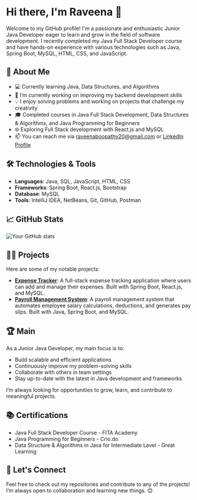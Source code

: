 # Hi there, I'm Raveena 👋

Welcome to my GitHub profile! I'm a passionate and enthusiastic Junior Java Developer eager to learn and grow in the field of software development. I recently completed my Java Full Stack Developer course and have hands-on experience with various technologies such as Java, Spring Boot, MySQL, HTML, CSS, and JavaScript.

## 🚀 About Me

- 💻 Currently learning Java, Data Structures, and Algorithms
- 🌱 I’m currently working on improving my backend development skills
- 💡 I enjoy solving problems and working on projects that challenge my creativity
- 🎓 Completed courses in Java Full Stack Development, Data Structures & Algorithms, and Java Programming for Beginners
- 🌐 Exploring Full Stack development with React.js and MySQL
- 📫 You can reach me via [raveenaboopathy20@gmail.com](mailto:raveenaboopathy20@gmail.com) or [LinkedIn Profile](https://www.linkedin.com/in/raveena-b-81b797274)

## 🛠️ Technologies & Tools

- **Languages**: Java, SQL, JavaScript, HTML, CSS
- **Frameworks**: Spring Boot, React.js, Bootstrap
- **Database**: MySQL
- **Tools**: IntelliJ IDEA, NetBeans, Git, GitHub, Postman

## 📈 GitHub Stats

![Your GitHub stats](https://github-readme-stats.vercel.app/api?username=yourusername&show_icons=true&hide_title=true&count_private=true&hide=prs)

## 👨‍💻 Projects

Here are some of my notable projects:

- **[Expense Tracker](#)**: A full-stack expense tracking application where users can add and manage their expenses. Built with Spring Boot, React.js, and MySQL.
- **[Payroll Management System](#)**: A payroll management system that automates employee salary calculations, deductions, and generates pay slips. Built with Java, Spring Boot, and MySQL.

## 🏆 Main

As a Junior Java Developer, my main focus is to:

- Build scalable and efficient applications
- Continuously improve my problem-solving skills
- Collaborate with others in team settings
- Stay up-to-date with the latest in Java development and frameworks

I’m always looking for opportunities to grow, learn, and contribute to meaningful projects.

## 📚 Certifications

- Java Full Stack Developer Course - FITA Academy
- Java Programming for Beginners - Crio.do
- Data Structure & Algorithms in Java for Intermediate Level - Great Learning

## 💬 Let's Connect

Feel free to check out my repositories and contribute to any of the projects! I’m always open to collaboration and learning new things. 😊
